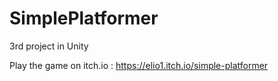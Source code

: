 # SimplePlatformer
3rd project in Unity

Play the game on itch.io : https://elio1.itch.io/simple-platformer
